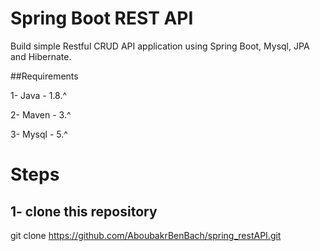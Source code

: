 # Spring Boot REST API

Build simple Restful CRUD API application using Spring Boot, Mysql, JPA and Hibernate.

##Requirements

1- Java - 1.8.^

2- Maven - 3.^

3- Mysql - 5.^

# Steps
## 1- clone this repository

git clone https://github.com/AboubakrBenBach/spring_restAPI.git
